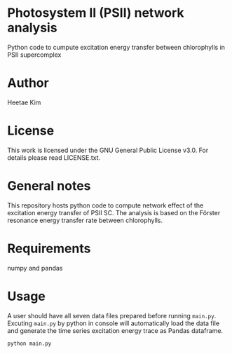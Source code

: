 # Photosystem II (PSII) network analysis
Python code to cumpute excitation energy transfer between chlorophylls in PSII supercomplex

# Author
Heetae Kim

# License
This work is licensed under the GNU General Public License v3.0. For details please read LICENSE.txt.

# General notes
This repository hosts python code to compute network effect of the excitation energy transfer of PSII SC.
The analysis is based on the Förster resonance energy transfer rate between chlorophylls.

# Requirements
numpy and pandas

# Usage
A user should have all seven data files prepared before running `main.py`.
Excuting `main.py` by python in console will automatically load the data file and generate the time series excitation energy trace as Pandas dataframe.
```bash
python main.py
```
